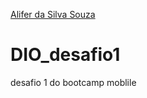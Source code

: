 [Alifer da Silva Souza](https://github.com/teio-alfss/)

# DIO_desafio1

desafio 1 do bootcamp moblile

